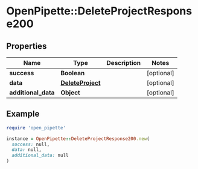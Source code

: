 # OpenPipette::DeleteProjectResponse200

## Properties

| Name | Type | Description | Notes |
| ---- | ---- | ----------- | ----- |
| **success** | **Boolean** |  | [optional] |
| **data** | [**DeleteProject**](DeleteProject.md) |  | [optional] |
| **additional_data** | **Object** |  | [optional] |

## Example

```ruby
require 'open_pipette'

instance = OpenPipette::DeleteProjectResponse200.new(
  success: null,
  data: null,
  additional_data: null
)
```

